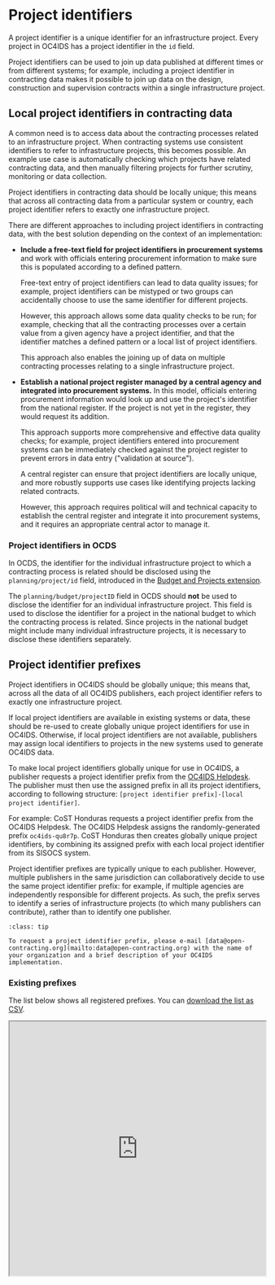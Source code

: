 # Project identifiers

A project identifier is a unique identifier for an infrastructure project. Every project in OC4IDS has a project identifier in the `id` field.

Project identifiers can be used to join up data published at different times or from different systems; for example, including a project identifier in contracting data makes it possible to join up data on the design, construction and supervision contracts within a single infrastructure project.

## Local project identifiers in contracting data

A common need is to access data about the contracting processes related to an infrastructure project. When contracting systems use consistent identifiers to refer to infrastructure projects, this becomes possible. An example use case is automatically checking which projects have related contracting data, and then manually filtering projects for further scrutiny, monitoring or data collection.

Project identifiers in contracting data should be locally unique; this means that across all contracting data from a particular system or country, each project identifier refers to exactly one infrastructure project.

There are different approaches to including project identifiers in contracting data, with the best solution depending on the context of an implementation:

* **Include a free-text field for project identifiers in procurement systems** and work with officials entering procurement information to make sure this is populated according to a defined pattern.

  Free-text entry of project identifiers can lead to data quality issues; for example, project identifiers can be mistyped or two groups can accidentally choose to use the same identifier for different projects.

  However, this approach allows some data quality checks to be run; for example, checking that all the contracting processes over a certain value from a given agency have a project identifier, and that the identifier matches a defined pattern or a local list of project identifiers.

  This approach also enables the joining up of data on multiple contracting processes relating to a single infrastructure project.

* **Establish a national project register managed by a central agency and integrated into procurement systems.** In this model, officials entering procurement information would look up and use the project's identifier from the national register. If the project is not yet in the register, they would request its addition.

  This approach supports more comprehensive and effective data quality checks; for example, project identifiers entered into procurement systems can be immediately checked against the project register to prevent errors in data entry ("validation at source").

  A central register can ensure that project identifiers are locally unique, and more robustly supports use cases like identifying projects lacking related contracts.

  However, this approach requires political will and technical capacity to establish the central register and integrate it into procurement systems, and it requires an appropriate central actor to manage it.

### Project identifiers in OCDS

In OCDS, the identifier for the individual infrastructure project to which a contracting process is related should be disclosed using the `planning/project/id` field, introduced in the [Budget and Projects extension](https://extensions.open-contracting.org/en/extensions/budget_project/).

The `planning/budget/projectID` field in OCDS should **not** be used to disclose the identifier for an individual infrastructure project. This field is used to disclose the identifier for a project in the national budget to which the contracting process is related. Since projects in the national budget might include many individual infrastructure projects, it is necessary to disclose these identifiers separately.

## Project identifier prefixes

Project identifiers in OC4IDS should be globally unique; this means that, across all the data of all OC4IDS publishers, each project identifier refers to exactly one infrastructure project.

If local project identifiers are available in existing systems or data, these should be re-used to create globally unique project identifiers for use in OC4IDS. Otherwise, if local project identifiers are not available, publishers may assign local identifiers to projects in the new systems used to generate OC4IDS data.

To make local project identifiers globally unique for use in OC4IDS, a publisher requests a project identifier prefix from the [OC4IDS Helpdesk](mailto:data@open-contracting.org). The publisher must then use the assigned prefix in all its project identifiers, according to following structure: `[project identifier prefix]-[local project identifier]`.

For example: CoST Honduras requests a project identifier prefix from the OC4IDS Helpdesk. The OC4IDS Helpdesk assigns the randomly-generated prefix `oc4ids-qu8r7p`. CoST Honduras then creates globally unique project identifiers, by combining its assigned prefix with each local project identifier from its SISOCS system.

Project identifier prefixes are typically unique to each publisher. However, multiple publishers in the same jurisdiction can collaboratively decide to use the same project identifier prefix: for example, if multiple agencies are independently responsible for different projects. As such, the prefix serves to identify a series of infrastructure projects (to which many publishers can contribute), rather than to identify one publisher.

```{admonition} Request a project identifier prefix
:class: tip

To request a project identifier prefix, please e-mail [data@open-contracting.org](mailto:data@open-contracting.org) with the name of your organization and a brief description of your OC4IDS implementation.
```

### Existing prefixes

The list below shows all registered prefixes. You can [download the list as CSV](https://docs.google.com/spreadsheets/d/e/2PACX-1vTWtoIa_26k35bmZVGiAziNMvdUgDS93ZM2j99XidgHaoQxm9C2dbnblckB0ZF7NUKJ6RrpDS7OQvxl/pub?gid=506986894&single=true&output=csv).

<iframe src="https://docs.google.com/spreadsheets/d/e/2PACX-1vTWtoIa_26k35bmZVGiAziNMvdUgDS93ZM2j99XidgHaoQxm9C2dbnblckB0ZF7NUKJ6RrpDS7OQvxl/pubhtml?gid=506986894&amp;single=true&amp;widget=true&amp;headers=false" width="100%" height="500"></iframe>
